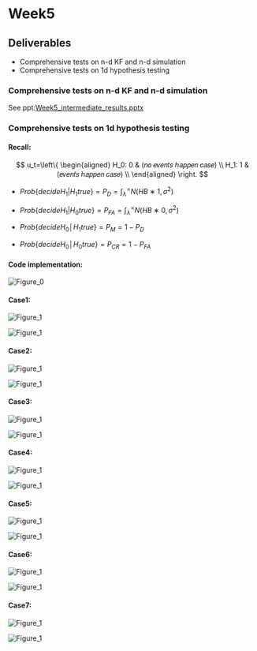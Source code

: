 # Week5

## Deliverables

* Comprehensive tests on n-d KF and n-d simulation 
* Comprehensive tests on 1d hypothesis testing

### Comprehensive tests on n-d KF and n-d simulation 

See ppt:[Week5_intermediate_results.pptx](Week5_intermediate_results.pptx) 

### Comprehensive tests on 1d hypothesis testing

#### Recall:

$$
u_t=\left\{
\begin{aligned}
H_0: 0 & (𝑛𝑜 𝑒𝑣𝑒𝑛𝑡𝑠 ℎ𝑎𝑝𝑝𝑒𝑛 𝑐𝑎𝑠𝑒)  \\
H_1: 1 & (𝑒𝑣𝑒𝑛𝑡𝑠 ℎ𝑎𝑝𝑝𝑒𝑛 𝑐𝑎𝑠𝑒) \\
\end{aligned}
\right.
$$

* $Prob\{decide H_1 |H_1 true\} =P_D = ∫_λ^∝ N(HB∗1,σ^2)$

* $Prob\{decide H_1 |H_0 true\} =P_{FA} = ∫_λ^∝ N(HB∗0,σ^2)$

* $Prob\{decide H_0│H_1 true\}=P_M=1-P_D$

* $Prob\{decide H_0│H_0 true\}=P_{CR}=1-P_{FA}$

#### Code implementation:

![Figure_0](master/Current_Progress/Summer20_week5/Hp_pics/Figure_0.png)

#### Case1:

![Figure_1](\Hp_pics\Figure_11.png?resize=350)

![Figure_1](\Hp_pics\Figure_1.png?resize=350)

#### Case2:

![Figure_1](Hp_pics\Figure_21.png?resize=350)

![Figure_1](Hp_pics\Figure_2.png?resize=350)

#### Case3:

![Figure_1](Hp_pics\Figure_31.png?resize=350)

![Figure_1](Hp_pics\Figure_3.png?resize=350)

#### Case4:

![Figure_1](Hp_pics\Figure_41.png?resize=350)

![Figure_1](Hp_pics\Figure_4.png?resize=350)

#### Case5:

![Figure_1](Hp_pics\Figure_51.png?resize=350)

![Figure_1](Hp_pics\Figure_5.png?resize=350)

#### Case6:

![Figure_1](Hp_pics\Figure_61.png?resize=350)

![Figure_1](Hp_pics\Figure_6.png?resize=350)

#### Case7:

![Figure_1](Hp_pics\Figure_71.png?resize=350)

![Figure_1](Hp_pics\Figure_7.png?resize=350)